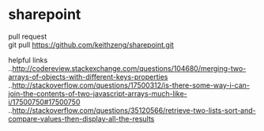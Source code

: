 # sharepoint

pull request</br>
git pull https://github.com/keithzeng/sharepoint.git


helpful links</br>
..http://codereview.stackexchange.com/questions/104680/merging-two-arrays-of-objects-with-different-keys-properties
..http://stackoverflow.com/questions/17500312/is-there-some-way-i-can-join-the-contents-of-two-javascript-arrays-much-like-i/17500750#17500750
..http://stackoverflow.com/questions/35120566/retrieve-two-lists-sort-and-compare-values-then-display-all-the-results
